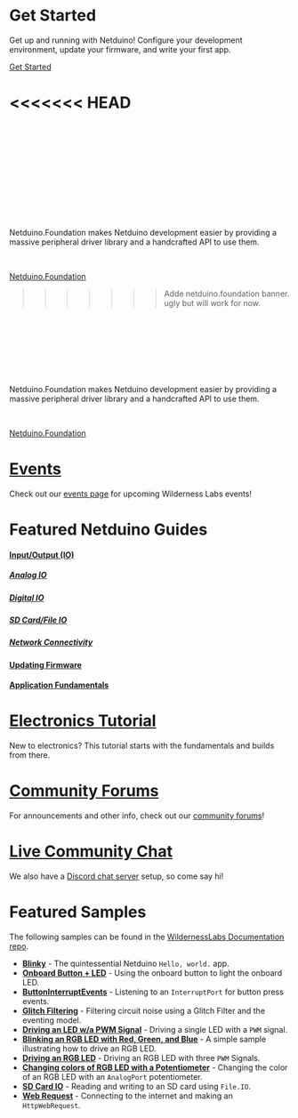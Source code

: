 <div class="banner_main">
<h1>Get Started</h1>
<p>Get up and running with Netduino! Configure your development environment, update your firmware, and write your first app.</p>
<a href="/Netduino/Getting_Started">Get Started</a>
</div>

<<<<<<< HEAD
<br/><br/>
=======
<br/>

<div class="banner_nfoundation">
<p>&nbsp;</p>
<p>&nbsp;</p>
<p>&nbsp;</p>
<p>&nbsp;</p>
<p>Netduino.Foundation makes Netduino development easier by providing a massive peripheral driver library and a handcrafted API to use them.</p>
<p>&nbsp;</p>
<a href="http://Netduino.Foundation">Netduino.Foundation</a>
</div>



>>>>>>> Adde netduino.foundation banner. ugly but will work for now.

<div class="banner_nfoundation">
<p>&nbsp;</p>
<p>&nbsp;</p>
<p>&nbsp;</p>
<p>&nbsp;</p>
<p>Netduino.Foundation makes Netduino development easier by providing a massive peripheral driver library and a handcrafted API to use them.</p>
<p>&nbsp;</p>
<a href="http://Netduino.Foundation">Netduino.Foundation</a>
</div>



# [Events](/Events)

Check out our [events page](/Events) for upcoming Wilderness Labs events!

# Featured Netduino Guides

#### [Input/Output (IO)](/Netduino/Input_Output)

##### [Analog IO](/Netduino/Input_Output/Analog/)

##### [Digital IO](/Netduino/Input_Output/Digital/)

##### [SD Card/File IO](/Netduino/Input_Output/File_Storage/)

##### [Network Connectivity](/Netduino/Input_Output/Network/)

#### [Updating Firmware](/Netduino/About/Updating_Firmware)

#### [Application Fundamentals](/Netduino/Application_Fundamentals/)

# [Electronics Tutorial](/Hardware/Tutorials/Electronics)

New to electronics? This tutorial starts with the fundamentals and builds from there.


# [Community Forums](http://community.wildernesslabs.co)

For announcements and other info, check out our [community forums](https://community.wildernesslabs.co)!

# [Live Community Chat](https://discord.gg/3hcz97R)

We also have a [Discord chat server](https://discord.gg/3hcz97R) setup, so come say hi!

# Featured Samples

The following samples can be found in the [WildernessLabs Documentation repo](https://github.com/WildernessLabs/Documentation/Samples/Netduino/). 


* **[Blinky](/Samples/Netduino/Blinky)** - The quintessential Netduino `Hello, world.` app.
* **[Onboard Button + LED](/Samples/Netduino/OnboardButtonAndLED)** - Using the onboard button to light the onboard LED.
* **[ButtonInterruptEvents](/Samples/Netduino/ButtonInterruptEvents)** - Listening to an `InterruptPort` for button press events.
* **[Glitch Filtering](/Samples/Netduino/GlitchFilter)** - Filtering circuit noise using a Glitch Filter and the eventing model.
* **[Driving an LED w/a PWM Signal](/Samples/Netduino/DrivingLED_w_PWM)** - Driving a single LED with a `PWM` signal.
* **[Blinking an RGB LED with Red, Green, and Blue](/Samples/Netduino/RGB_Blinky)** - A simple sample illustrating how to drive an RGB LED.
* **[Driving an RGB LED](/Samples/Netduino/RgbLed)** - Driving an RGB LED with three `PWM` Signals.
* **[Changing colors of RGB LED with a Potentiometer](/Samples/Netduino/PotentiometerControlled_RgbLed)** - Changing the color of an RGB LED with an `AnalogPort` potentiometer.
* **[SD Card IO](/Samples/Netduino/SDCardIO)** - Reading and writing to an SD card using `File.IO`.
* **[Web Request](/Samples/Netduino/WebRequest)** - Connecting to the internet and making an `HttpWebRequest`.
